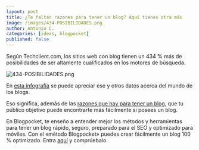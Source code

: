 ```yaml
---
layout: post
title: ¿Te faltan razones para tener un blog? Aquí tienes otra más
image: /images/434-POSIBILIDADES.png
author: Antonio C.
categories: [ideas, blogpocket]
published: false 
---
```


Según Techclient.com, los sitios web con blog tienen un 434 % más de posibilidades de ser altamente cualificados en los motores de búsqueda.

![434-POSIBILIDADES.png]({{site.baseurl}}/images/434-POSIBILIDADES.png)

En [esta infografía](http://www.techclient.com/blogging-statistics/) se puede apreciar ese y otros datos acerca del mundo de los blogs.

Eso significa, además de las [razones que hay para tener un blog](https://www.blogpocket.com/2015/08/30/99-razones-para-lanzar-un-blog/), que tu público objetivo puede encontrarte más fácilmente si posees un blog.

En Blogpocket, te enseño a entender mejor los métodos y herramientas para tener un blog rápido, seguro, preparado para el SEO y optimizado para móviles. Con el «método Blogpocket» puedes crear fácilmente un blog 100 % optimizado. Entra [aquí](https://www.blogpocket.com/2018/08/18/wpo-wordpress/) y comprúebalo.
